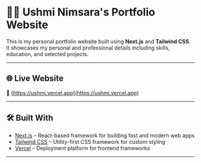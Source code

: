 # 🧑‍💻 Ushmi Nimsara's Portfolio Website

This is my personal portfolio website built using **Next.js** and **Tailwind CSS**.  
It showcases my personal and professional details including skills, education, and selected projects.

---

## 🌐 Live Website

🔗 [https://ushmi.vercel.app](https://ushmi.vercel.app)

---

## 🛠️ Built With

- [Next.js](https://nextjs.org/) – React-based framework for building fast and modern web apps
- [Tailwind CSS](https://tailwindcss.com/) – Utility-first CSS framework for custom styling
- [Vercel](https://vercel.com/) – Deployment platform for frontend frameworks

---

